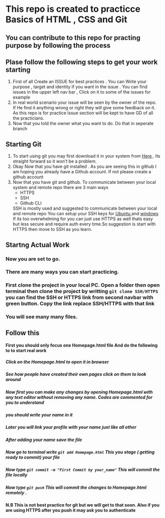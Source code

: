 # This repo is created to practicce Basics of HTML , CSS and Git 

## You can contribute to this repo for practing purpose by following the process

## Plase follow the following steps to get your work starting 

<ol>
<li> First of all Create an ISSUE for best practices . You can Write your purpose , target and identity if you want in the issue . You can find issues in the upper left nav bar , Click on it to some of the issues for example</li>

<li> In real world scenario your issue will be seen by the owner of the repo. If He find it anything wrong or right they will give some feedback on it. As this repo is for practice Issue section will be kept to have GD of all the practicians. </li>
<li> Now that you told the owner what you want to do. Do that in seperate branch  </li>
</ol>

## Starting Git 
<ol>
<li>To start using git you may first download it in your system from <a href="https://git-scm.com/downloads"> Here </a> . Its straight forward so it won't be a problem.</li> 
<li>Okay Now that you have git installed . As you are seeing this in github I am hoping you already have a Github account. If not please create a github account</li>
<li> Now that you have git and github. To communicate between your local system and remote repo there are 3 main ways 
  <ul>
     <li> HTTPS </li>
      <li> SSH  </li>
       <li> Github CLI </li>
   </ul>
    SSH is mostly used and suggested to communicate between your local and remote repo 
    You can setup your SSH keys for <a href="https://github.com/sysdevbd/sysdevbd.github.io/tree/master/git">Ubuntu </a> and <a href="https://www.theserverside.com/blog/Coffee-Talk-Java-News-Stories-and-Opinions/GitHub-SSH-Windows-Example">windows</a>
If its too overwhelming for you can just use HTTPS as well thats easy but less secure and require auth every time.So suggestion is start with HTTPS then move to SSH as you learn.
</li> 
</ol>

## Startng Actual Work 

### Now you are set to go.
### There are many ways you can start practicing.
### First clone the project in your local PC. Open a folder then open terminal then clone the project by writting ```git clone SSH/HTTPS ``` you can find the SSH or HTTPS link from second navbar with green button. Copy the link replace SSH/HTTPS with that link 

### You will see many many files. 

## Follow this 
#### First you should only focus one Homepage.html file And do the following to to start real work 
##### Click on the Homepage.html to open it in browser 
##### See how people have created their own pages click on them to look around 
##### Now first you can make any changes  by opening Homepage.html with any text editor  without removing any name. Codes are commented for you to understand 
##### you should write your name in it 
##### Later you will link your profile with your name just like all other
##### After adding your name save the file
##### Now go to terminal write ``` git add Homepage.html ```  This you stage ( getting ready to commit)  your file
##### Now type ``` git commit -m "First Commit by your_name" ``` This will commit the file locally 
##### Now type ```git push``` This will commit the changes to Homepage.html remotely .
<B> N.B This is not best practice for git but we will get to that soon. Also if you are using HTTPS after you push it may ask you to authenticate </B>




